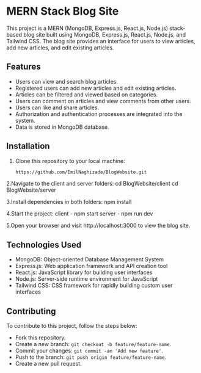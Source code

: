 # MERN Stack Blog Site

This project is a MERN (MongoDB, Express.js, React.js, Node.js) stack-based blog site built using MongoDB, Express.js, React.js, Node.js, and Tailwind CSS. The blog site provides an interface for users to view articles, add new articles, and edit existing articles.

## Features

- Users can view and search blog articles.
- Registered users can add new articles and edit existing articles.
- Articles can be filtered and viewed based on categories.
- Users can comment on articles and view comments from other users.
- Users can like and share articles.
- Authorization and authentication processes are integrated into the system.
- Data is stored in MongoDB database.

## Installation

1. Clone this repository to your local machine:

   ```bash
   https://github.com/EmilNaghizade/BlogWebsite.git

2.Navigate to the client and server folders:
  cd BlogWebsite/client
  cd BlogWebsite/server

3.Install dependencies in both folders:
  npm install

4.Start the project:
  client - npm start
  server - npm run dev

5.Open your browser and visit http://localhost:3000 to view the blog site.

## Technologies Used

- MongoDB: Object-oriented Database Management System
- Express.js: Web application framework and API creation tool
- React.js: JavaScript library for building user interfaces
- Node.js: Server-side runtime environment for JavaScript
- Tailwind CSS: CSS framework for rapidly building custom user interfaces

## Contributing
To contribute to this project, follow the steps below:
- Fork this repository.
- Create a new branch: `git checkout -b feature/feature-name`.
- Commit your changes: `git commit -am 'Add new feature'`.
- Push to the branch: `git push origin feature/feature-name`.
- Create a new pull request.



